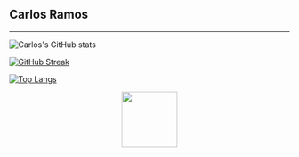 ## Carlos Ramos
---
![Carlos's GitHub stats](https://github-readme-stats.vercel.app/api?username=jrcarlos2000)



[![GitHub Streak](http://github-readme-streak-stats.herokuapp.com?user=jrcarlos2000&theme=dark&background=000000)](https://git.io/streak-stats)

[![Top Langs](https://github-readme-stats.vercel.app/api/top-langs/?username=jrcarlos2000&layout=compact&theme=vision-friendly-dark)](https://github.com/anuraghazra/github-readme-stats)

<div id="header" align="center">
  <img src="https://media.giphy.com/media/M9gbBd9nbDrOTu1Mqx/giphy.gif" width="100"/>
</div>
